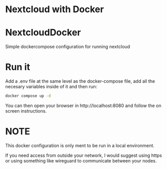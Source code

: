 # Nextcloud with Docker
# NextcloudDocker
Simple dockercompose configuration for running nextcloud
# Run it
Add a .env file at the same level as the docker-compose file, add all the necesary variables inside of it and then run:

```sh
docker compose up -d
```

You can then open your browser in http://localhost:8080 and follow the on screen instructions.

# NOTE
This docker configuration is only ment to be run in a local environment.

If you need access from outside your network, I would suggest using https or using something like wireguard to communicate between your nodes.